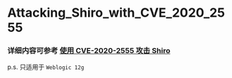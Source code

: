 # Attacking_Shiro_with_CVE_2020_2555

### 详细内容可参考 [使用 CVE-2020-2555 攻击 Shiro](https://xz.aliyun.com/t/9343)

p.s. 只适用于 `Weblogic 12g`
